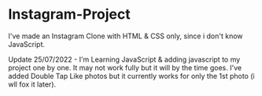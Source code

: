# Instagram-Project
I've made an Instagram Clone with HTML &amp; CSS only, since i don't know JavaScript.

Update 25/07/2022 - I'm Learning JavaScript & adding javascript to my project one by one. It may not work fully but it will by the time goes. I've added Double Tap Like photos but it currently works for only the 1st photo (i wll fox it later).
